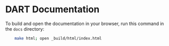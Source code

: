 # DART Documentation

To build and open the documentation in your browser, run this command in the ```docs``` directory:

```bash
    make html; open _build/html/index.html 
``` 